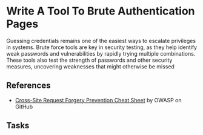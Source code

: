 # Write A Tool To Brute Authentication Pages
Guessing credentials remains one of the easiest ways to escalate privileges in systems. Brute force tools are key in security testing, as they help identify weak passwords and vulnerabilities by rapidly trying multiple combinations. These tools also test the strength of passwords and other security measures, uncovering weaknesses that might otherwise be missed

## References
- [Cross-Site Request Forgery Prevention Cheat Sheet](https://github.com/OWASP/CheatSheetSeries/blob/master/cheatsheets/Cross-Site_Request_Forgery_Prevention_Cheat_Sheet.md) by OWASP on GitHub

## Tasks
